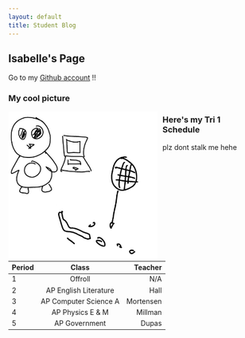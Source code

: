 ```yaml
---
layout: default
title: Student Blog
---
```


## Isabelle's Page

Go to my [Github account](https://github.com/isabelle926) !!

### My cool picture

<img src="images/isabelle_csa_pic.png"
     alt="My cool picture"
     style="float: left; margin-right: 10px;" 
     width=300/>

### Here's my Tri 1 Schedule
plz dont stalk me hehe

| Period | Class | Teacher |
| :------ | :-----: | -------: |
| 1 | Offroll | N/A |
| 2 | AP English Literature | Hall |
| 3 | AP Computer Science A | Mortensen |
| 4 | AP Physics E & M | Millman |
| 5 | AP Government | Dupas | 
